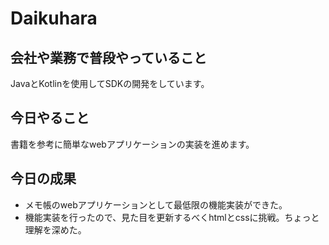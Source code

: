 # Daikuhara

## 会社や業務で普段やっていること

JavaとKotlinを使用してSDKの開発をしています。

## 今日やること

書籍を参考に簡単なwebアプリケーションの実装を進めます。

## 今日の成果

* メモ帳のwebアプリケーションとして最低限の機能実装ができた。
* 機能実装を行ったので、見た目を更新するべくhtmlとcssに挑戦。ちょっと理解を深めた。